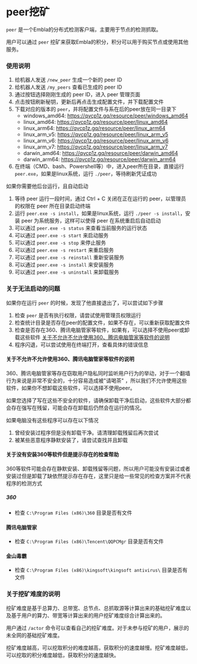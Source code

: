 # peer挖矿

`peer` 是一个Embla的分布式检测客户端，主要用于节点的检测抓取。

用户可以通过 `peer` 挖矿来获取Embla的积分，积分可以用于购买节点或使用其他服务。

### 使用说明

1. 给机器人发送 `/new_peer` 生成一个新的 peer ID
2. 给机器人发送 `/my_peers` 查看已生成的 peer ID
3. 通过按钮选择刚刚生成的 peer ID，进入 peer 管理页面
4. 点击按钮刷新秘钥，更新后再点击生成配置文件，并下载配置文件
5. 下载对应的版本的 `peer`，并将配置文件与系在后的peer放在同一目录下
    - windows_amd64: https://qvcp1z.gq/resource/peer/windows_amd64
    - linux_amd64: https://qvcp1z.gq/resource/peer/linux_amd64
    - linux_arm64: https://qvcp1z.gq/resource/peer/linux_arm64
    - linux_arm_v5: https://qvcp1z.gq/resource/peer/linux_arm_v5
    - linux_arm_v6: https://qvcp1z.gq/resource/peer/linux_arm_v6
    - linux_arm_v7: https://qvcp1z.gq/resource/peer/linux_arm_v7
    - darwin_amd64: https://qvcp1z.gq/resource/peer/darwin_amd64
    - darwin_arm64: https://qvcp1z.gq/resource/peer/darwin_arm64
6. 在终端（CMD、bash、Powershell等）中，进入peer所在目录，直接运行 `peer.exe`，如果是linux系统，运行 `./peer`，等待刷新凭证成功

如果你需要他后台运行，且自动启动

1. 等待 peer 运行一段时间，通过 Ctrl + C 关闭在正在运行的 peer，以管理员的权限在 peer 所在目录启动终端
2. 运行 `peer.exe -s install`，如果是linux系统，运行 `./peer -s install`，安装 peer 为系统服务，这样可以使得 peer
   在系统重启后自动启动
3. 可以通过 `peer.exe -s status` 来查看当前服务的运行状态
4. 可以通过 `peer.exe -s start` 来启动服务
5. 可以通过 `peer.exe -s stop` 来停止服务
6. 可以通过 `peer.exe -s restart` 来重启服务
7. 可以通过 `peer.exe -s reinstall` 重新安装服务
8. 可以通过 `peer.exe -s install` 来安装服务
9. 可以通过 `peer.exe -s uninstall` 来卸载服务

### 关于无法启动的问题

如果你在运行 `peer` 的时候，发现了他直接退出了，可以尝试如下步骤

1. 检查 `peer` 是否有执行权限，请尝试使用管理员权限运行
2. 检查统计目录是否存在peer的配置文件，如果不存在，可以重新获取配置文件
3. 检查是否存在360、腾讯电脑管家等软件，如果有，可以选择不使用peer或卸载这些软件
[关于不允许不允许使用360、腾讯电脑管家等软件的说明](https://qvcp1z.cf/docs#/?id=%e5%85%b3%e4%ba%8e%e4%b8%8d%e5%85%81%e8%ae%b8%e4%b8%8d%e5%85%81%e8%ae%b8%e4%bd%bf%e7%94%a8360%e3%80%81%e8%85%be%e8%ae%af%e7%94%b5%e8%84%91%e7%ae%a1%e5%ae%b6%e7%ad%89%e8%bd%af%e4%bb%b6%e7%9a%84%e8%af%b4%e6%98%8e)
4. 程序闪退，可以尝试使用在终端打开，查看具体的错误信息

#### 关于不允许不允许使用360、腾讯电脑管家等软件的说明

360、腾讯电脑管家等存在窃取用户隐私同时监听用户行为的举动，对于一个翻墙行为来说是非常不安全的，十分容易造成被"请喝茶"
，所以我们不允许使用这些软件，如果你不想卸载这些软件，可以选择不使用peer。

如果您选择了写在这些不安全的软件，请确保卸载干净后启动，这些软件大部分都会存在强写在残留，可能会存在卸载后仍然会在运行的情况。

如果电脑没有这些程序可以存在以下情况

1. 曾经安装过程序但是没有卸载干净。请清理卸载残留后再次尝试
2. 被某些恶意程序静默安装了，请尝试查找并且卸载

#### 关于没有安装360等软件但是提示存在的检查帮助

360等软件可能会存在静默安装、卸载残留等问题，所以用户可能没有安装过或者安装过但是卸载了缺依然提示存在存在，这里只是给一些常见的检查方案并不代表程序的检测方式

##### 360

- 检查 `C:\Program Files (x86)\360` 目录是否有文件

#### 腾讯电脑管家

- 检查 `C:\Program Files (x86)\Tencent\QQPCMgr` 目录是否有文件

#### 金山毒霸

- 检查 `C:\Program Files (x86)\kingsoft\kingsoft antivirus\` 目录是否有文件

### 关于挖矿难度的说明

挖矿难度是基于总算力、总带宽、总节点、总抓取源等计算出来的基础挖矿难度以及基于用户的算力、带宽等计算出来的用户挖矿难度综合计算出来的。

用户通过 `/actor` 命令可以查看自己的挖矿难度。对于未参与挖矿的用户，展示的未全网的基础挖矿难度。

挖矿难度越高，可以挖取积分的难度越高，获取积分的速度越慢。挖矿难度越低，可以挖取的积分难度越低，获取积分的速度越快。
